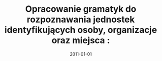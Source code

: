 ---
# Documentation: https://wowchemy.com/docs/managing-content/

title: 'Opracowanie gramatyk do rozpoznawania jednostek identyfikujących osoby, organizacje
  oraz miejsca :'
subtitle: ''
summary: ''
authors:
- Michał M. Marcińczuk
- Marek M. Maziarz
- Adam Z. Wardyński
- Agnieszka Dziob
- piasecki
- Adam P. Radziszewski
- Jan A. Wieczorek
tags: []
categories: []
date: '2011-01-01'
lastmod: 2022-10-07T05:11:05Z
featured: false
draft: false

# Featured image
# To use, add an image named `featured.jpg/png` to your page's folder.
# Focal points: Smart, Center, TopLeft, Top, TopRight, Left, Right, BottomLeft, Bottom, BottomRight.
image:
  caption: ''
  focal_point: ''
  preview_only: false

# Projects (optional).
#   Associate this post with one or more of your projects.
#   Simply enter your project's folder or file name without extension.
#   E.g. `projects = ["internal-project"]` references `content/project/deep-learning/index.md`.
#   Otherwise, set `projects = []`.
projects: []
publishDate: '2022-10-07T05:11:04.885890Z'
publication_types:
- '4'
abstract: ''
publication: ''
---